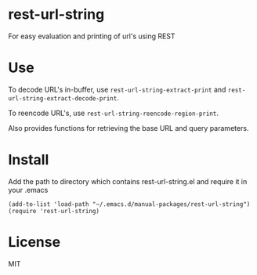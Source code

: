 rest-url-string
===============

For easy evaluation and printing of url's using REST

Use
===============

To decode URL's in-buffer, use ```rest-url-string-extract-print``` and
```rest-url-string-extract-decode-print```.

To reencode URL's, use ```rest-url-string-reencode-region-print```.

Also provides functions for retrieving the base URL and query parameters. 

Install
===============

Add the path to directory which contains rest-url-string.el and require it in your .emacs
```
(add-to-list 'load-path "~/.emacs.d/manual-packages/rest-url-string")
(require 'rest-url-string)
```

License
===============

MIT
